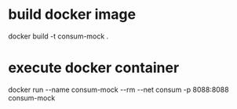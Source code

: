 # build docker image
docker build -t consum-mock .

# execute docker container
docker run --name consum-mock --rm --net consum -p 8088:8088 consum-mock
